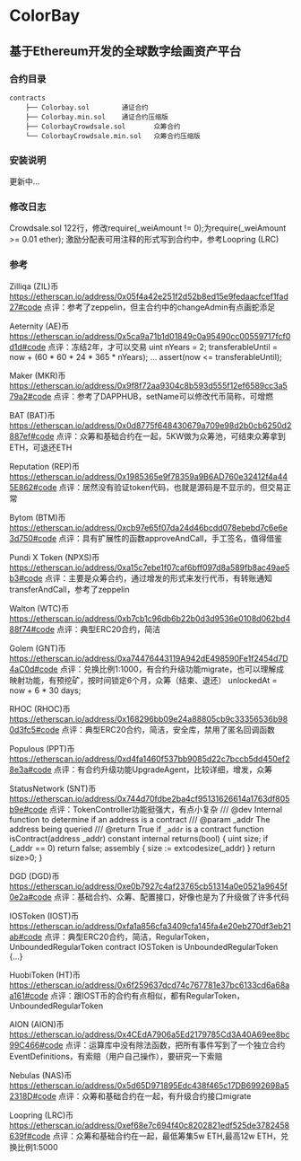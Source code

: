 # ColorBay 
## 基于Ethereum开发的全球数字绘画资产平台

### 合约目录
```
contracts
    ├── Colorbay.sol	    通证合约
    ├── Colorbay.min.sol	通证合约压缩版
    ├── ColorbayCrowdsale.sol	    众筹合约
    └── ColorbayCrowdsale.min.sol	众筹合约压缩版
```

### 安装说明
更新中...

### 修改日志
Crowdsale.sol 122行，修改require(_weiAmount != 0);为require(_weiAmount >= 0.01 ether);
激励分配表可用注释的形式写到合约中，参考Loopring (LRC)

### 参考
Zilliqa (ZIL)币
https://etherscan.io/address/0x05f4a42e251f2d52b8ed15e9fedaacfcef1fad27#code
点评：参考了zeppelin，但主合约中的changeAdmin有点画蛇添足

Aeternity (AE)币
https://etherscan.io/address/0x5ca9a71b1d01849c0a95490cc00559717fcf0d1d#code
点评：冻结2年，才可以交易
uint nYears = 2;
transferableUntil = now + (60 * 60 * 24 * 365 * nYears);
...
assert(now <= transferableUntil);

Maker (MKR)币
https://etherscan.io/address/0x9f8f72aa9304c8b593d555f12ef6589cc3a579a2#code
点评：参考了DAPPHUB，setName可以修改代币简称，可增燃

BAT (BAT)币
https://etherscan.io/address/0x0d8775f648430679a709e98d2b0cb6250d2887ef#code
点评：众筹和基础合约在一起，5KW做为众筹池，可结束众筹拿到ETH，可退还ETH

Reputation (REP)币
https://etherscan.io/address/0x1985365e9f78359a9B6AD760e32412f4a445E862#code
点评：居然没有验证token代码，也就是源码是不显示的，但交易正常

Bytom (BTM)币
https://etherscan.io/address/0xcb97e65f07da24d46bcdd078ebebd7c6e6e3d750#code
点评：具有扩展性的函数approveAndCall，手工签名，值得借鉴

Pundi X Token (NPXS)币
https://etherscan.io/address/0xa15c7ebe1f07caf6bff097d8a589fb8ac49ae5b3#code
点评：主要是众筹合约，通过增发的形式来发行代币，有转账通知transferAndCall，参考了zeppelin

 Walton (WTC)币
 https://etherscan.io/address/0xb7cb1c96db6b22b0d3d9536e0108d062bd488f74#code
 点评：典型ERC20合约，简洁

Golem (GNT)币
 https://etherscan.io/address/0xa74476443119A942dE498590Fe1f2454d7D4aC0d#code
点评：兑换比例1:1000，有合约升级功能migrate，也可以理解成映射功能，有预挖矿，按时间锁定6个月，众筹（结束、退还）
unlockedAt = now + 6 * 30 days;

RHOC (RHOC)币
https://etherscan.io/address/0x168296bb09e24a88805cb9c33356536b980d3fc5#code
点评：典型ERC20合约，简洁，安全库，禁用了匿名回调函数

Populous (PPT)币
https://etherscan.io/address/0xd4fa1460f537bb9085d22c7bccb5dd450ef28e3a#code
点评：有合约升级功能UpgradeAgent，比较详细，增发，众筹

StatusNetwork (SNT)币
https://etherscan.io/address/0x744d70fdbe2ba4cf95131626614a1763df805b9e#code
点评：TokenController功能挺强大，有点小复杂
/// @dev Internal function to determine if an address is a contract
    /// @param _addr The address being queried
    /// @return True if `_addr` is a contract
    function isContract(address _addr) constant internal returns(bool) {
        uint size;
        if (_addr == 0) return false;
        assembly {
            size := extcodesize(_addr)
        }
        return size>0;
    }

 DGD (DGD)币
 https://etherscan.io/address/0xe0b7927c4af23765cb51314a0e0521a9645f0e2a#code
 点评：基础合约、众筹、配置接口，好像也是为了升级做了许多代码

 IOSToken (IOST)币
 https://etherscan.io/address/0xfa1a856cfa3409cfa145fa4e20eb270df3eb21ab#code
 点评：典型ERC20合约，简洁，RegularToken，UnboundedRegularToken 
contract IOSToken is UnboundedRegularToken {...}

HuobiToken (HT)币
https://etherscan.io/address/0x6f259637dcd74c767781e37bc6133cd6a68aa161#code
点评：跟IOST币的合约有点相似，都有RegularToken，UnboundedRegularToken 

AION (AION)币
https://etherscan.io/address/0x4CEdA7906a5Ed2179785Cd3A40A69ee8bc99C466#code
点评：运算库中没有除法函数，把所有事件写到了一个独立合约EventDefinitions，有索赔（用户自己操作），要研究一下索赔

Nebulas (NAS)币
https://etherscan.io/address/0x5d65D971895Edc438f465c17DB6992698a52318D#code
点评：众筹和基础合约在一起，有升级合约接口migrate

 Loopring (LRC)币
https://etherscan.io/address/0xef68e7c694f40c8202821edf525de3782458639f#code
点评：众筹和基础合约在一起，最低筹集5w ETH,最高12w ETH，兑换比例1:5000

